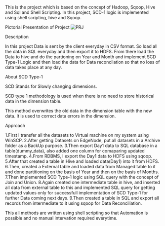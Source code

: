 This is the project which is based on the concept of Hadoop, Sqoop, Hive and Sql and Shell Scripting. In this project, SCD-1 logic is implemented using shell scripting, hive and Sqoop.

Pictorial Presentation of Project
![PRJ](https://user-images.githubusercontent.com/107995926/175781084-30b27f94-104b-4ca9-945c-ee7ddce15bbb.jpeg)

Description

In this project Data is sent by the client everyday in CSV format. So load all the data in SQL everyday and then export it to HDFS. From there load the Data to hive
and do the partioning on Year and Month and implement SCD Type-1 Logic and then load the data for Data reconcilation so that no loss of data takes place at any day.


About SCD Type-1

SCD Stands for Slowly changing dimensions.

SCD type 1 methodology is used when there is no need to store historical data in the dimension table.

This method overwrites the old data in the dimension table with the new data. It is used to correct data errors in the dimension.

Approach

1.First I transfer all the datasets to Virtual machine on my system using WinSCP.
2.After getting Datasets on EdgeNode, put all datasets in a Archive folder as a BackUp purpose.
3.Then export Day1 data to SQL database in a table(dummy_data), also added one column for comaparing updated timestamp.
4.From RDBMS, I export the Day1 data to HDFS using sqoop.
5.After that created a table in Hive and loaded data(Day1) into it from HDFS.
6.Then, created a External table and loaded data from Managed table to it and
done partitioning on the basis of Year and then on the basis of Months.
7.Then implemented SCD Type-1 logic using SQL query with the concept of Join and Union.
8.Again created one intermediate table in hive, and inserted all data from external table to this and implemented SQL query for getting updated values only for successfull implementation of SCD Type-1 for further Data coming next days.
9.Then created a table in SQL and export all records from intermediate to it using sqoop for Data Reconciliation.


This all methods are written using shell scripting so that Automation is possible and no manual intervation required everytime.

